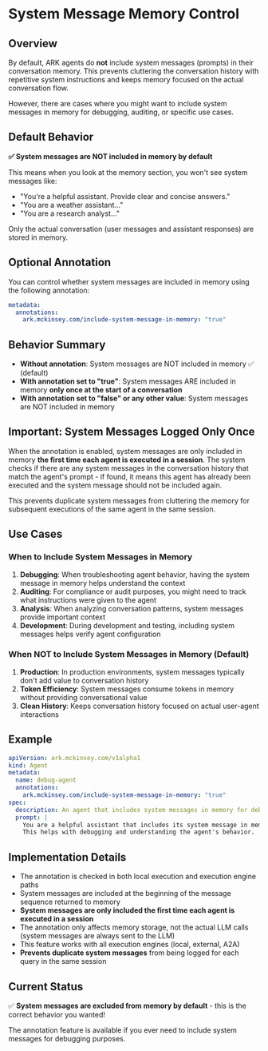 # System Message Memory Control

## Overview

By default, ARK agents do **not** include system messages (prompts) in their conversation memory. This prevents cluttering the conversation history with repetitive system instructions and keeps memory focused on the actual conversation flow.

However, there are cases where you might want to include system messages in memory for debugging, auditing, or specific use cases.

## Default Behavior

**✅ System messages are NOT included in memory by default**

This means when you look at the memory section, you won't see system messages like:
- "You're a helpful assistant. Provide clear and concise answers."
- "You are a weather assistant..."
- "You are a research analyst..."

Only the actual conversation (user messages and assistant responses) are stored in memory.

## Optional Annotation

You can control whether system messages are included in memory using the following annotation:

```yaml
metadata:
  annotations:
    ark.mckinsey.com/include-system-message-in-memory: "true"
```

## Behavior Summary

- **Without annotation**: System messages are NOT included in memory ✅ (default)
- **With annotation set to "true"**: System messages ARE included in memory **only once at the start of a conversation**
- **With annotation set to "false" or any other value**: System messages are NOT included in memory

## Important: System Messages Logged Only Once

When the annotation is enabled, system messages are only included in memory **the first time each agent is executed in a session**. The system checks if there are any system messages in the conversation history that match the agent's prompt - if found, it means this agent has already been executed and the system message should not be included again.

This prevents duplicate system messages from cluttering the memory for subsequent executions of the same agent in the same session.

## Use Cases

### When to Include System Messages in Memory

1. **Debugging**: When troubleshooting agent behavior, having the system message in memory helps understand the context
2. **Auditing**: For compliance or audit purposes, you might need to track what instructions were given to the agent
3. **Analysis**: When analyzing conversation patterns, system messages provide important context
4. **Development**: During development and testing, including system messages helps verify agent configuration

### When NOT to Include System Messages in Memory (Default)

1. **Production**: In production environments, system messages typically don't add value to conversation history
2. **Token Efficiency**: System messages consume tokens in memory without providing conversational value
3. **Clean History**: Keeps conversation history focused on actual user-agent interactions

## Example

```yaml
apiVersion: ark.mckinsey.com/v1alpha1
kind: Agent
metadata:
  name: debug-agent
  annotations:
    ark.mckinsey.com/include-system-message-in-memory: "true"
spec:
  description: An agent that includes system messages in memory for debugging
  prompt: |
    You are a helpful assistant that includes its system message in memory.
    This helps with debugging and understanding the agent's behavior.
```

## Implementation Details

- The annotation is checked in both local execution and execution engine paths
- System messages are included at the beginning of the message sequence returned to memory
- **System messages are only included the first time each agent is executed in a session**
- The annotation only affects memory storage, not the actual LLM calls (system messages are always sent to the LLM)
- This feature works with all execution engines (local, external, A2A)
- **Prevents duplicate system messages** from being logged for each query in the same session

## Current Status

✅ **System messages are excluded from memory by default** - this is the correct behavior you wanted!

The annotation feature is available if you ever need to include system messages for debugging purposes.

